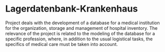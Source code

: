 # Lagerdatenbank-Krankenhaus
Project deals with the development of a database for a medical institution for the organization, storage and management of hospital inventory. The relevance of the project is related to the modeling of the database for a specific profession, where, in addition to the usual logistical tasks, the specifics of medical care must be taken into account.
